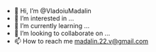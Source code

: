 - 👋 Hi, I’m @VladoiuMadalin
- 👀 I’m interested in ...
- 🌱 I’m currently learning ...
- 💞️ I’m looking to collaborate on ...
- 📫 How to reach me madalin.22.v@gmail.com

<!---
VladoiuMadalin/VladoiuMadalin is a ✨ special ✨ repository because its `README.md` (this file) appears on your GitHub profile.
You can click the Preview link to take a look at your changes.
--->
